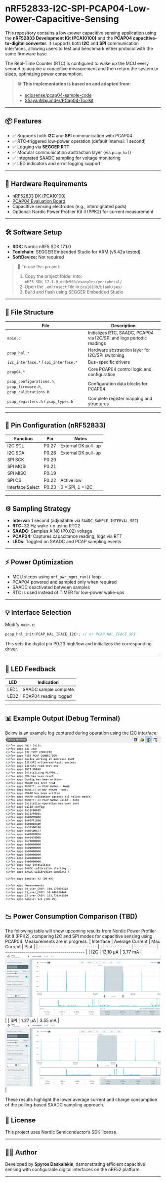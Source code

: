 # nRF52833-I2C-SPI-PCAP04-Low-Power-Capacitive-Sensing

This repository contains a low-power capacitive sensing application using the **nRF52833 Development Kit (PCA10100)** and the **PCAP04 capacitive-to-digital converter**. It supports both **I2C** and **SPI** communication interfaces, allowing users to test and benchmark either protocol with the same firmware base.

The Real-Time Counter (RTC) is configured to wake up the MCU every second to acquire a capacitive measurement and then return the system to sleep, optimizing power consumption.

> 🛠️ **This implementation is based on and adapted from:**
> - [sciosense/pcap04-sample-code](https://github.com/sciosense/pcap04-sample-code)
> - [ShayanMajumder/PCap04-Toolkit](https://github.com/ShayanMajumder/PCap04-Toolkit)
---

## 📦 Features

* ✅ Supports both **I2C** and **SPI** communication with PCAP04
* ✅ RTC-triggered low-power operation (default interval: 1 second)
* ✅ Logging via **SEGGER RTT**
* ✅ Modular communication abstraction layer (via `pcap_hal`)
* ✅ Integrated SAADC sampling for voltage monitoring
* ✅ LED indicators and error logging support

---

## 🔧 Hardware Requirements

* [nRF52833 DK (PCA10100)](https://www.nordicsemi.com/Products/Development-hardware/nRF52833-DK)
* [PCAP04 Evaluation Board](https://www.ichaus.de/PCAP04)
* Capacitive sensing electrodes (e.g., interdigitated pads)
* Optional: Nordic Power Profiler Kit II (PPK2) for current measurement

---

## 🛠️ Software Setup

* **SDK:** Nordic nRF5 SDK 17.1.0
* **Toolchain:** SEGGER Embedded Studio for ARM (v5.42a tested)
* **SoftDevice:** Not required

> 📁 To use this project:
>
> 1. Copy the project folder into:
>    `nRF5_SDK_17.1.0_ddde560/examples/peripheral/`
> 2. Open the `.emProject` file in
>    `pca10100/blank/ses/`
> 3. Build and flash using SEGGER Embedded Studio

---

## 📂 File Structure

| File                                                              | Description                                                           |
| ----------------------------------------------------------------- | --------------------------------------------------------------------- |
| `main.c`                                                          | Initializes RTC, SAADC, PCAP04 via I2C/SPI and logs periodic readings |
| `pcap_hal.*`                                                      | Hardware abstraction layer for I2C/SPI switching                      |
| `i2c_interface.*` / `spi_interface.*`                             | Bus-specific drivers                                                  |
| `pcap04.*`                                                        | Core PCAP04 control logic and configuration                           |
| `pcap_configurations.h`, `pcap_firmware.h`, `pcap_calibrations.h` | Configuration data blocks for PCAP04                                  |
| `pcap_registers.h` / `pcap_types.h`                               | Complete register mapping and structures                              |

---

## 🔢 Pin Configuration (nRF52833)

| Function         | Pin   | Notes            |
| ---------------- | ----- | ---------------- |
| I2C SCL          | P0.27 | External DK pull-up |
| I2C SDA          | P0.26 | External DK pull-up |
| SPI SCK          | P0.20 |                  |
| SPI MOSI         | P0.21 |                  |
| SPI MISO         | P0.19 |                  |
| SPI CS           | P0.22 | Active low       |
| Interface Select | P0.23 | 0 = SPI, 1 = I2C |

---

## ⚙️ Sampling Strategy

* **Interval:** 1 second (adjustable via `SAADC_SAMPLE_INTERVAL_SEC`)
* **RTC:** 32 Hz wake-up using RTC2
* **SAADC:** Samples AIN0 (P0.02) voltage
* **PCAP04:** Captures capacitance reading, logs via RTT
* **LEDs:** Toggled on SAADC and PCAP sampling events

---

## ⚡ Power Optimization

* MCU sleeps using `nrf_pwr_mgmt_run()` loop
* PCAP04 powered and sampled only when required
* SAADC deactivated between samples
* RTC is used instead of TIMER for low-power wake-ups

---

## 💡 Interface Selection

Modify `main.c`:

```c
pcap_hal_init(PCAP_HAL_IFACE_I2C); // or PCAP_HAL_IFACE_SPI
```

This sets the digital pin P0.23 high/low and initializes the corresponding driver.

---

## 🔄 LED Feedback

| LED  | Indication             |
| ---- | ---------------------- |
| LED1 | SAADC sample complete  |
| LED2 | PCAP04 reading logged  |

---

## 📊 Example Output (Debug Terminal)
Below is an example log captured during operation using the I2C interface:
![Debug Terminal Output](Results_i2c.PNG)

## 📉 Power Consumption Comparison (TBD)

The following table will show upcoming results from Nordic Power Profiler Kit II (PPK2), comparing I2C and SPI modes for capacitive sensing using PCAP04. Measurements are in progress.
| Interface                     | Average Current | Max Current  | Plot                                     |
| ----------------------------- | --------------- | -----------  | ---------------------------------------- |
| I2C					        | 13.10 µA         | 3.77 mA      | ![main](plots/pcap04_i2c_2_5V.PNG)        |
| SPI							| 1.27 µA         | 3.55 mA      | ![polling](plots/pcap04_spi_2_5V.PNG) |

These results highlight the lower average current and charge consumption of the polling-based SAADC sampling approach.

## 📄 License

This project uses Nordic Semiconductor’s SDK license.

---

## 👨‍💼 Author

Developed by **Spyros Daskalakis**, demonstrating efficient capacitive sensing with configurable digital interfaces on the nRF52 platform.

---
